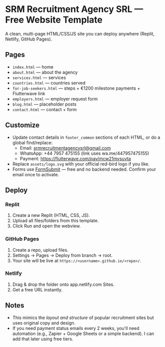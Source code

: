 # SRM Recruitment Agency SRL — Free Website Template

A clean, multi-page HTML/CSS/JS site you can deploy anywhere (Replit, Netlify, GitHub Pages).

## Pages
- `index.html` — home
- `about.html` — about the agency
- `services.html` — services
- `countries.html` — countries served
- `for-job-seekers.html` — steps + €1200 milestone payments + Flutterwave link
- `employers.html` — employer request form
- `blog.html` — placeholder posts
- `contact.html` — contact + form

## Customize
- Update contact details in `footer_common` sections of each HTML, or do a global find/replace:
  - Email: srmrecruitmentagencysrl@gmail.com
  - WhatsApp: +44 7957 475155 (link uses wa.me/447957475155)
  - Payment: https://flutterwave.com/pay/mcw21mvsuvta
- Replace `assets/logo.svg` with your official red-bird logo if you like.
- Forms use [FormSubmit](https://formsubmit.co/) — free and no backend needed. Confirm your email once to activate.

## Deploy
### Replit
1. Create a new Replit (HTML, CSS, JS).
2. Upload all files/folders from this template.
3. Click Run and open the webview.

### GitHub Pages
1. Create a repo, upload files.
2. Settings → Pages → Deploy from branch → root.
3. Your site will be live at `https://<username>.github.io/<repo>/`.

### Netlify
1. Drag & drop the folder onto app.netlify.com Sites.
2. Get a free URL instantly.

## Notes
- This mimics the *layout and structure* of popular recruitment sites but uses original copy and design.
- If you need payment status emails every 2 weeks, you'll need automation (e.g., Zapier + Google Sheets or a simple backend). I can add that later using free tiers.
